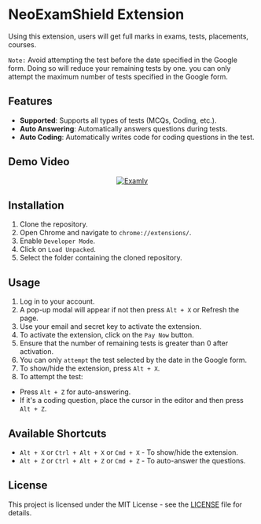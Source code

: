 # NeoExamShield Extension

Using this extension, users will get full marks in exams, tests, placements, courses.

`Note:` Avoid attempting the test before the date specified in the Google form. Doing so will reduce your remaining tests by one. you can only attempt the maximum number of tests specified in the Google form.

## Features

- **Supported**: Supports all types of tests (MCQs, Coding, etc.).
- **Auto Answering**: Automatically answers questions during tests.
- **Auto Coding**: Automatically writes code for coding questions in the test.

## Demo Video

<div align="center">
  <a href="https://www.youtube.com/watch?v=qC0li-N9YQw"><img src="https://i.ytimg.com/vi/qC0li-N9YQw/sddefault.jpg" alt="Examly"></a>
</div>

## Installation

1. Clone the repository.
2. Open Chrome and navigate to `chrome://extensions/`.
3. Enable `Developer Mode`.
4. Click on `Load Unpacked`.
5. Select the folder containing the cloned repository.

## Usage

1. Log in to your account.
2. A pop-up modal will appear if not then press `Alt + X` or Refresh the page.
3. Use your email and secret key to activate the extension.
4. To activate the extension, click on the `Pay Now` button.
5. Ensure that the number of remaining tests is greater than 0 after activation.
6. You can only `attempt` the test selected by the date in the Google form.
7. To show/hide the extension, press `Alt + X`.
8. To attempt the test:
- Press `Alt + Z` for auto-answering.
- If it's a coding question, place the cursor in the editor and then press `Alt + Z`.

## Available Shortcuts

- `Alt + X` or `Ctrl + Alt + X` or `Cmd + X` - To show/hide the extension.
- `Alt + Z` or `Ctrl + Alt + Z` or `Cmd + Z` - To auto-answer the questions.

## License

This project is licensed under the MIT License - see the [LICENSE](https://github.com/sauravhathi/neopa/blob/master/LICENSE) file for details.
